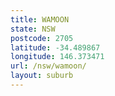 ```yaml
---
title: WAMOON
state: NSW
postcode: 2705
latitude: -34.489867
longitude: 146.373471
url: /nsw/wamoon/
layout: suburb
---
```

